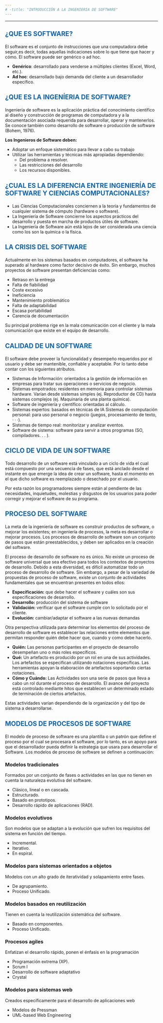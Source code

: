 ```yaml
---
# -title: "INTRODUCCIÓN A LA INGENIERIA DE SOFTWARE"
---
```


---
<body>
    <h2> <p style="color:#0f64ad;">¿QUE ES SOFTWARE? </p> </h2>
</body>

El software es el conjunto de instrucciones que una computadora debe seguir,es decir, todas aquellas indicaciones sobre lo que tiene que hacer y cómo.
El software puede ser genérico o ad hoc.
-	**Genérico**: desarrollado para venderse a múltiples clientes (Excel, Word, etc.).
-	**Ad hoc**: desarrollado bajo demanda del cliente a un desarrollador específico.

<body>
    <h2> <p style="color:#0f64ad;">¿QUE ES LA INGENÍERIA DE SOFTWARE? </p> </h2>
</body>

Ingeniería de software es la aplicación práctica del conocimiento científico al diseño y construcción de programas de computadora y a la documentación asociada requerida                                   para desarrollar, operar y mantenerlos. Se conoce también como desarrollo de software o producción de software (Bohem, 1976).

**Los Ingenieros de Software deben:**

-	Adoptar un enfoque sistemático para llevar a cabo su trabajo
-	Utilizar las herramientas y técnicas más apropiadas dependiendo:
    - Del problema a resolver. 
    - Las restricciones del desarrollo 
    - Los recursos disponibles.
    
<body>
    <h2> <p style="color:#0f64ad;">¿CUAL ES LA DIFERENCIA ENTRE INGENIERÍA DE SOFTWARE Y CIENCIAS COMPUTACIONALES? </p> </h2>
</body>

-	Las Ciencias Computacionales conciernen a la teoría y fundamentos de cualquier sistema de cómputo (hardware o software). 
-	La Ingeniería de Software concierne los aspectos prácticos del desarrollo y puesta en marcha de productos útiles de software. 
-	La Ingeniería de Software aún está lejos de ser considerada una ciencia como los son la química o la física.

<body>
    <h2> <p style="color:#0f64ad;">LA CRISIS DEL SOFTWARE </p> </h2>
</body>

Actualmente en los sistemas basados en computadores, el software ha superado al hardware como factor decisivo de éxito. Sin embargo, muchos proyectos de software presentan deficiencias como:

- Retraso en la entrega
- Falta de fiabilidad 
- Coste excesivo 
- Ineficiencia
- Mantenimiento problemático 
- Falta de adaptabilidad
- Escasa portabilidad
- Carencia de documentación

Su principal problema rige en la mala comunicación con el cliente y la mala comunicación que existe en el equipo de desarrollo.

<body>
    <h2> <p style="color:#0f64ad;">CALIDAD DE UN SOFTWARE </p> </h2>
</body>

El software debe proveer la funcionalidad y desempeño requeridos por el usuario y debe ser mantenible, confiable y aceptable. Por lo tanto debe contar con los siguientes atributos.
-	Sistemas de Información: orientados a la gestión de información en empresas para tratar sus operaciones o servicios de negocio. 
-	Sistemas empotrados: residentes en memoria para controlar sistemas hardware. Varían desde sistemas simples (ej. Reproductor de CD) hasta sistemas complejos (ej. Maquinaria de una planta química).
-	Software de ingeniería y científico: orientadas al cálculo.
-	Sistemas expertos: basados en técnicas de IA Sistemas de computación personal: para uso personal o negocio (juegos, procesamiento de texto, · · ·). 
-	Sistemas de tiempo real: monitorizar y analizar eventos.
-	Software de sistema: software para servir a otros programas (SO, compiladores. . . ).

<body>
    <h2> <p style="color:#0f64ad;">CICLO DE VIDA DE UN SOFTWARE </p> </h2>
</body>

Todo desarrollo de un software está vinculado a un ciclo de vida el cual está compuesto por una secuencia de fases, que está anclado desde el instante en que emerge la idea de crear un software, hasta el momento en el que dicho software es reemplazado o desechado por el usuario.

Por esta razón los programadores siempre están al pendiente de las necesidades, inquietudes, molestias y disgustos de los usuarios para poder corregir y mejorar el software de su programa.

<body>
    <h2> <p style="color:#0f64ad;">PROCESO DEL SOFTWARE </p> </h2>
</body>

La meta de la ingeniería de software es construir productos de software, o mejorar los existentes; en ingeniería de procesos, la meta es desarrollar o mejorar procesos. Los procesos de desarrollo de software son un conjunto de pasos que están preestablecidos, y deben ser aplicados en la creación del software.

El proceso de desarrollo de software no es único. No existe un proceso de software universal que sea efectivo para todos los contextos de proyectos de desarrollo. Debido a esta diversidad, es difícil automatizar todo un proceso de desarrollo de software. Sin embargo, a pesar de la variedad de propuestas de proceso de software, existe un conjunto de actividades fundamentales que se encuentran presentes en todos ellos:

- **Especificación:** que debe hacer el software y cuáles son sus especificaciones de desarrollo.
- **Desarrollo:** producción del sistema de software 
- **Validación:** verificar que el software cumple con lo solicitado por el cliente. 
- **Evolución:** cambiar/adaptar el software a las nuevas demandas 

Otra perspectiva utilizada para determinar los elementos del proceso de desarrollo de software es establecer las relaciones entre elementos que permitan responder quién debe hacer que, cuando y como debe hacerlo.

- **Quién:** Las personas participantes en el proyecto de desarrollo desempeñan uno o más roles específicos.
- **Qué:** Un artefacto es producido por un rol en una de sus actividades. Los artefactos se especifican utilizando notaciones específicas. Las herramientas apoyan la elaboración de artefactos soportando ciertas notaciones.
- **Cómo y Cuándo:** Las Actividades son una serie de pasos que lleva a cabo un rol durante el proceso de desarrollo. El avance del proyecto está controlado mediante hitos que establecen un determinado estado de terminación de ciertos artefactos.

Estas actividades varían dependiendo de la organización y del tipo de sistema a desarrollarse. 

<body>
<h2> <p style="color:#0f64ad;">MODELOS DE PROCESOS DE SOFTWARE  </p> </h2>
</body>

El modelo de proceso de software es una plantilla o un patrón que define el proceso por el cual se procesara el software, por lo tanto, es un apoyo para que el desarrollador pueda definir la estrategia que usara para desarrollar el Software. Los modelos de proceso de software se definen a continuación:

### Modelos tradicionales

Formados por un conjunto de fases o actividades en las que no tienen en cuenta la naturaleza evolutiva del software. 

- Clásico, lineal o en cascada.
- Estructurado. 
- Basado en prototipos.
- Desarrollo rápido de aplicaciones (RAD).

### Modelos evolutivos 

Son modelos que se adaptan a la evolución que sufren los requisitos del sistema en función del tiempo.

- Incremental. 
- Iterativo.
- En espiral.

### Modelos para sistemas orientados a objetos

Modelos con un alto grado de iteratividad y solapamiento entre fases.

- De agrupamiento.
- Proceso Unificado.

### Modelos basados en reutilización 

Tienen en cuenta la reutilización sistemática del software.

- Basado en componentes. 
- Proceso Unificado.

### Procesos agiles 

Enfatizan el desarrollo rápido, ponen el énfasis en la programación

- Programación extrema (XP).
- Scrum I
- Desarrollo de software adaptativo
- Crystal

### Modelos para sistemas web

Creados específicamente para el desarrollo de aplicaciones web

- Modelos de Pressman 
- UML-based Web Engineering
